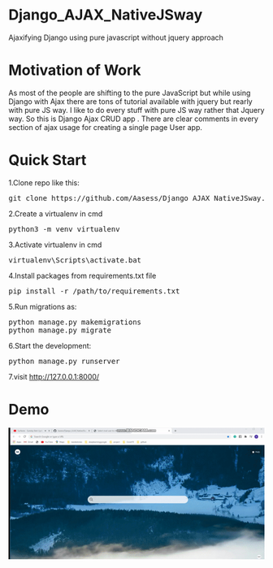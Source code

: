 # Django_AJAX_NativeJSway
Ajaxifying Django using pure javascript without jquery approach

# Motivation of Work
As most of the people are shifting to the pure JavaScript but while using Django with Ajax there are tons of tutorial available with jquery but rearly with pure JS way.
I like to do every stuff with pure JS way rather that Jquery way. So this is Django Ajax CRUD app . There are clear comments in every section of ajax usage for creating a 
single page User app.

# Quick Start
1.Clone repo like this:
 <pre>git clone https://github.com/Aasess/Django_AJAX_NativeJSway.git</pre>

2.Create a virtualenv in cmd
<pre>python3 -m venv virtualenv</pre>

3.Activate virtualenv in cmd
<pre>virtualenv\Scripts\activate.bat</pre>

4.Install packages from requirements.txt file
<pre>pip install -r /path/to/requirements.txt</pre>

5.Run migrations as:
<pre>python manage.py makemigrations
python manage.py migrate</pre>

6.Start the development:
<pre>python manage.py runserver</pre>

7.visit http://127.0.0.1:8000/

# Demo
<img src="/Demo/ajaxdjango.gif"/>
